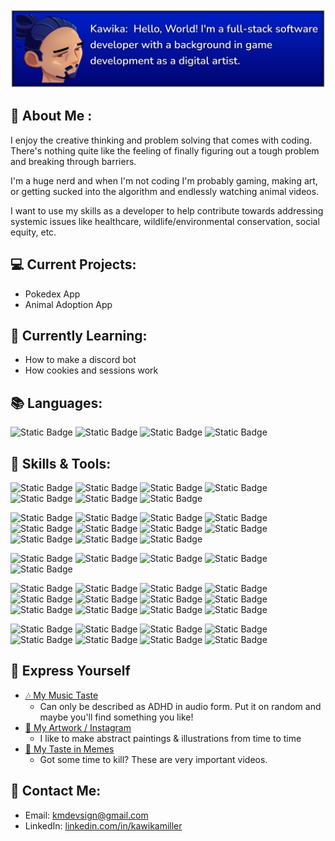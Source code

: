 <img src='./githubheader.png'>

## 🧬 About Me :
I enjoy the creative thinking and problem solving that comes with coding. There's nothing quite like the feeling of finally figuring out a tough problem and breaking through barriers.

I'm a huge nerd and when I'm not coding I'm probably gaming, making art, or getting sucked into the algorithm and endlessly watching animal videos.

I want to use my skills as a developer to help contribute towards addressing systemic issues like healthcare, wildlife/environmental conservation, social equity, etc. 

## 💻 Current Projects:
- Pokedex App
- Animal Adoption App

## 📖 Currently Learning:
- How to make a discord bot
- How cookies and sessions work


## 📚 Languages:
![Static Badge](https://img.shields.io/badge/Javascript-0024d9?logo=javascript&logoColor=white)
![Static Badge](https://img.shields.io/badge/HTML5-0024d9?logo=HTML5&logoColor=white)
![Static Badge](https://img.shields.io/badge/CSS3-0024d9?logo=CSS3&logoColor=white)
![Static Badge](https://img.shields.io/badge/SQL-0024d9?logo=SQL)

## 🔧 Skills & Tools:
![Static Badge](https://img.shields.io/badge/React-0024d9?logo=React&logoColor=white)
![Static Badge](https://img.shields.io/badge/Redux%20&%20Redux%20Toolkit-0024d9?logo=Redux&logoColor=white)
![Static Badge](https://img.shields.io/badge/React%20Native-0024d9?logo=React&logoColor=white)
![Static Badge](https://img.shields.io/badge/Expo-0024d9?logo=Expo&logoColor=white)
![Static Badge](https://img.shields.io/badge/Bootstrap-0024d9?logo=Bootstrap&logoColor=white)
![Static Badge](https://img.shields.io/badge/Material%20UI-0024d9?logo=MUI&logoColor=white)
![Static Badge](https://img.shields.io/badge/Mantine-0024d9)

![Static Badge](https://img.shields.io/badge/Node.js-0024d9?logo=Node.js&logoColor=white)
![Static Badge](https://img.shields.io/badge/Express.js-0024d9?logo=Express&logoColor=white)
![Static Badge](https://img.shields.io/badge/AWS-0024d9?logo=AmazonAWS&logoColor=white)
![Static Badge](https://img.shields.io/badge/AWS%20Lambda-0024d9?logo=AWSLambda&logoColor=white)
![Static Badge](https://img.shields.io/badge/AWS%20S3-0024d9?logo=AmazonS3&logoColor=white)
![Static Badge](https://img.shields.io/badge/AWS%20EC2-0024d9?logo=AmazonEC2&logoColor=white)
![Static Badge](https://img.shields.io/badge/AWS%20DynamoDB-0024d9?logo=AmazonDynamoDB&logoColor=white)
![Static Badge](https://img.shields.io/badge/AWS%20SNS-0024d9?logo=AmazonAWS&logoColor=white)
![Static Badge](https://img.shields.io/badge/AWS%20SQS-0024d9?logo=AmazonSQS&logoColor=white)
![Static Badge](https://img.shields.io/badge/AWS%20SES-0024d9?logo=AmazonSES&logoColor=white)
![Static Badge](https://img.shields.io/badge/AWS%20APIGateway-0024d9?logo=AmazonAPIGateway&logoColor=white)

![Static Badge](https://img.shields.io/badge/MongoDB-0024d9?logo=MongoDB&logoColor=white)
![Static Badge](https://img.shields.io/badge/Mongoose-0024d9?logo=Mongoose&logoColor=white)
![Static Badge](https://img.shields.io/badge/PostgreSQL-0024d9?logo=PostgreSQL&logoColor=white)
![Static Badge](https://img.shields.io/badge/SQLite-0024d9?logo=SQLite&logoColor=white)
![Static Badge](https://img.shields.io/badge/Sequelize-0024d9?logo=Sequelize&logoColor=white)


![Static Badge](https://img.shields.io/badge/JWT-0024d9?logo=JSONWebTokens&logoColor=white)
![Static Badge](https://img.shields.io/badge/Auth0-0024d9?logo=Auth0&logoColor=white)
![Static Badge](https://img.shields.io/badge/Git-0024d9?logo=Git&logoColor=white)
![Static Badge](https://img.shields.io/badge/GitHub-0024d9?logo=GitHub&logoColor=white)
![Static Badge](https://img.shields.io/badge/VSCode-0024d9?logo=VisualStudioCode&logoColor=white)
![Static Badge](https://img.shields.io/badge/Netlify-0024d9?logo=Netlify&logoColor=white)
![Static Badge](https://img.shields.io/badge/Render-0024d9?logo=Render&logoColor=white)
![Static Badge](https://img.shields.io/badge/Web%20Sockets-0024d9)
![Static Badge](https://img.shields.io/badge/REST%20APIs-0024d9)
![Static Badge](https://img.shields.io/badge/CRUD-0024d9)
![Static Badge](https://img.shields.io/badge/RBAC-0024d9)
![Static Badge](https://img.shields.io/badge/CI/CD-0024d9?logo=CI/CD&logoColor=white)

![Static Badge](https://img.shields.io/badge/AdobePhotoshop-0024d9?logo=AdobePhotoshop&logoColor=white)
![Static Badge](https://img.shields.io/badge/AdobeIllustrator-0024d9?logo=AdobeIllustrator&logoColor=white)
![Static Badge](https://img.shields.io/badge/AdobeAfterEffects-0024d9?logo=AdobeAfterEffects&logoColor=white)
![Static Badge](https://img.shields.io/badge/AdobePremierePro-0024d9?logo=AdobePremierePro&logoColor=white)
![Static Badge](https://img.shields.io/badge/Maya-0024d9?logo=Autodesk&logoColor=white)
![Static Badge](https://img.shields.io/badge/ZBrush-0024d9?logo=ZBrush&logoColor=white)
![Static Badge](https://img.shields.io/badge/UnrealEngine-0024d9?logo=UnrealEngine&logoColor=white)
![Static Badge](https://img.shields.io/badge/Unity-0024d9?logo=Unity&logoColor=white)

##  🌊 Express Yourself
- [🎶 My Music Taste](https://open.spotify.com/playlist/4ddHNzR8XVsMlhCETA6MZh?si=38c659da1e3f4c99)
  - Can only be described as ADHD in audio form. Put it on random and maybe you'll find something you like!
- [🎨 My Artwork / Instagram](https://www.instagram.com/k.m__art/)
  - I like to make abstract paintings & illustrations from time to time
- [🐸 My Taste in Memes](https://www.youtube.com/watch?v=q6EoRBvdVPQ&list=PLXKAG8g1Ls_Ax-SU7rCgyiGWjylB5NHL-)
  - Got some time to kill? These are very important videos.

## 📧 Contact Me:
- Email: kmdevsign@gmail.com
- LinkedIn: [linkedin.com/in/kawikamiller](https://www.linkedin.com/in/kawikamiller)


<!--
**KMArtwork/KMArtwork** is a ✨ _special_ ✨ repository because its `README.md` (this file) appears on your GitHub profile.

Here are some ideas to get you started:

- 🔭 I’m currently working on ...
- 🌱 I’m currently learning ...
- 👯 I’m looking to collaborate on ...
- 🤔 I’m looking for help with ...
- 💬 Ask me about ...
- 📫 How to reach me: ...
- 😄 Pronouns: ...
- ⚡ Fun fact: ...
-->
